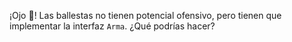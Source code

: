 ¡Ojo :eyes:! Las ballestas no tienen potencial ofensivo, pero tienen que implementar la interfaz `Arma`. ¿Qué podrías hacer?